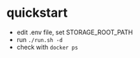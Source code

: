 
# quickstart

- edit .env file, set STORAGE_ROOT_PATH
- run ```./run.sh -d```
- check with ```docker ps```
